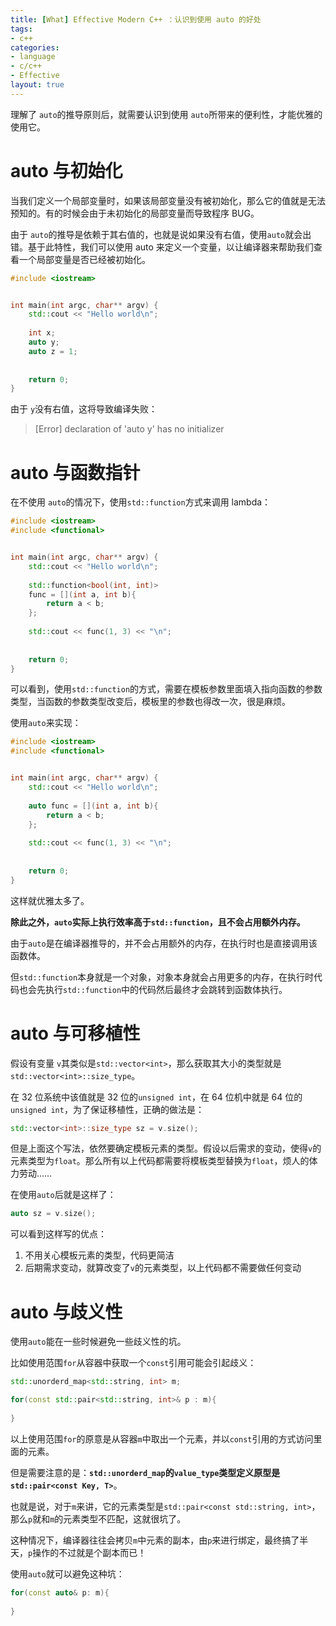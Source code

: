 ```yaml
---
title: [What] Effective Modern C++ ：认识到使用 auto 的好处
tags: 
- c++
categories: 
- language
- c/c++
- Effective
layout: true
---
```




理解了 `auto`的推导原则后，就需要认识到使用 `auto`所带来的便利性，才能优雅的使用它。

<!--more-->

# auto 与初始化

当我们定义一个局部变量时，如果该局部变量没有被初始化，那么它的值就是无法预知的。有的时候会由于未初始化的局部变量而导致程序 BUG。

由于 `auto`的推导是依赖于其右值的，也就是说如果没有右值，使用`auto`就会出错。基于此特性，我们可以使用 auto 来定义一个变量，以让编译器来帮助我们查看一个局部变量是否已经被初始化。

```cpp
#include <iostream>


int main(int argc, char** argv) {
	std::cout << "Hello world\n";
	
	int x;
	auto y;
	auto z = 1;
	
	
	return 0;
}
```

由于 `y`没有右值，这将导致编译失败：

> [Error] declaration of 'auto y' has no initializer

# auto 与函数指针

在不使用 `auto`的情况下，使用`std::function`方式来调用 lambda：

```cpp
#include <iostream>
#include <functional>


int main(int argc, char** argv) {
	std::cout << "Hello world\n";
	
	std::function<bool(int, int)>
	func = [](int a, int b){
		return a < b;
	};
	
	std::cout << func(1, 3) << "\n";
	
	
	return 0;
}
```

可以看到，使用`std::function`的方式，需要在模板参数里面填入指向函数的参数类型，当函数的参数类型改变后，模板里的参数也得改一次，很是麻烦。

使用`auto`来实现：

```cpp
#include <iostream>
#include <functional>


int main(int argc, char** argv) {
	std::cout << "Hello world\n";
	
	auto func = [](int a, int b){
		return a < b;
	};
	
	std::cout << func(1, 3) << "\n";
	
	
	return 0;
}
```

这样就优雅太多了。

**除此之外，`auto`实际上执行效率高于`std::function`，且不会占用额外内存。**

由于`auto`是在编译器推导的，并不会占用额外的内存，在执行时也是直接调用该函数体。

但`std::function`本身就是一个对象，对象本身就会占用更多的内存，在执行时代码也会先执行`std::function`中的代码然后最终才会跳转到函数体执行。

# auto 与可移植性

假设有变量 `v`其类似是`std::vector<int>`，那么获取其大小的类型就是`std::vector<int>::size_type`。

在 32 位系统中该值就是 32 位的`unsigned int`，在 64 位机中就是 64 位的`unsigned int`，为了保证移植性，正确的做法是：

```cpp
std::vector<int>::size_type sz = v.size();
```

但是上面这个写法，依然要确定模板元素的类型。假设以后需求的变动，使得`v`的元素类型为`float`。那么所有以上代码都需要将模板类型替换为`float`，烦人的体力劳动……

在使用`auto`后就是这样了：

```cpp
auto sz = v.size();
```

可以看到这样写的优点：

1. 不用关心模板元素的类型，代码更简洁
2. 后期需求变动，就算改变了`v`的元素类型，以上代码都不需要做任何变动

# auto 与歧义性

使用`auto`能在一些时候避免一些歧义性的坑。

比如使用范围`for`从容器中获取一个`const`引用可能会引起歧义：

```cpp
std::unorderd_map<std::string, int> m;

for(const std::pair<std::string, int>& p : m){
    
}
```

以上使用范围`for`的原意是从容器`m`中取出一个元素，并以`const`引用的方式访问里面的元素。

但是需要注意的是：**`std::unorderd_map`的`value_type`类型定义原型是`std::pair<const Key, T>`**。

也就是说，对于`m`来讲，它的元素类型是`std::pair<const std::string, int>`，那么`p`就和`m`的元素类型不匹配，这就很坑了。

这种情况下，编译器往往会拷贝`m`中元素的副本，由`p`来进行绑定，最终搞了半天，`p`操作的不过就是个副本而已！

使用`auto`就可以避免这种坑：

```cpp
for(const auto& p: m){
    
}
```

